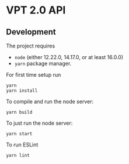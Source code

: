 # VPT 2.0 API

## Development
The project requires
* ``node`` (either 12.22.0, 14.17.0, or at least 16.0.0)
* ``yarn`` package manager.

For first time setup run
```
yarn
yarn install
```

To compile and run the node server:
```
yarn build
```

To just run the node server:
```
yarn start
```

To run ESLint
```
yarn lint
```